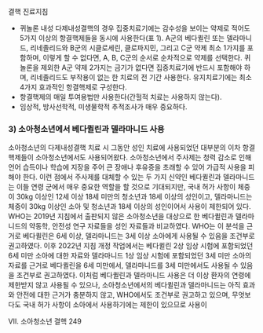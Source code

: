 결핵 진료지침

*   퀴놀론 내성 다제내성결핵의 경우 집중치료기에는 감수성을 보이는 약제로 적어도 5가지 이상의 항결핵제들을 동시에 사용한다(표 1). A군의 베다퀼린 또는 델라마니드, 리네졸리드와 B군의 시클로세린, 클로파지민, 그리고 C군 약제 최소 1가지를 포함하며, 이렇게 할 수 없다면, A, B, C군의 순서로 순차적으로 약제를 선택한다. 퀴놀론을 제외한 A군 약제 2가지는 금기가 없다면 집중치료기에 반드시 포함해야 하며, 리네졸리드도 부작용이 없는 한 치료의 전 기간 사용한다. 유지치료기에는 최소 4가지 효과적인 항결핵제로 구성한다.
*   항결핵제의 매일 투여용법만 사용한다(간헐적 치료는 사용하지 않는다).
*   임상적, 방사선학적, 미생물학적 추적조사가 매우 중요하다.

### 3) 소아청소년에서 베다퀼린과 델라마니드 사용
소아청소년의 다제내성결핵 치료 시 그동안 성인 치료에 사용되었던 대부분의 이차 항결핵제들이 소아청소년에서도 사용되어왔다. 소아청소년에서 주사제는 청력 감소로 인해 언어 습득이나 학습에 지장을 주어 큰 장애나 후유증을 초래할 수 있어 가급적 사용을 피해야 한다. 이런 점에서 주사제를 대체할 수 있는 두 가지 신약인 베다퀼린과 델라마니드는 이들 연령 군에서 매우 중요한 역할을 할 것으로 기대되지만, 국내 허가 사항이 체중이 30kg 이상인 12세 이상 18세 미만의 청소년과 18세 이상의 성인이고, 델라마니드는 체중이 30kg 이상인 소아 및 청소년과 18세 이상의 성인이어서 사용이 제한되어 있다. WHO는 2019년 지침에서 출판되지 않은 소아청소년을 대상으로 한 베다퀼린과 델라마니드의 약동학, 안전성 연구 자료들을 성인 자료들과 비교하였다. WHO는 이 분석을 근거로 베다퀼린은 6세 이상, 델라마니드는 3세 이상 소아에게 사용될 수 있음을 조건부로 권고하였다. 이후 2022년 지침 개정 작업에서는 베다퀼린 2상 임상 시험에 포함되었던 6세 미만 소아에 대한 자료와 델라마니드 1상 임상 시험에 포함되었던 3세 미만 소아의 자료를 근거로 베다퀼린을 6세 미만에서, 델라마니드를 3세 미만에서도 사용될 수 있음을 조건부로 권고하였다.
이처럼 베다퀼린과 델라마니드 사용은 더 이상 환자의 연령에 제한받지 않고 사용될 수 있으나, 소아청소년에서의 베다퀼린과 델라마니드는 아직 효과와 안전에 대한 근거가 충분하지 않고, WHO에서도 조건부로 권고하고 있으며, 무엇보다도 국내 허가 사항이 소아에서 사용하기에는 제한이 있으므로 사용이

VII. 소아청소년 결핵 <PAGE>249